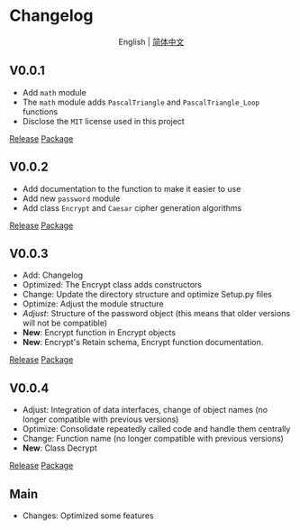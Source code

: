 # Changelog

<p align="center">
<a>English</a> |
<a href="./Update-zh.md">简体中文</a>
</p>

## V0.0.1
- Add `math` module
- The `math` module adds `PascalTriangle` and `PascalTriangle_Loop` functions
- Disclose the `MIT` license used in this project

[Release](https://github.com/CoolPlayLin/Technology-Note/releases/tag/0.0.1/)
[Package](https://pypi.org/project/Technology-Note/0.0.1/)

## V0.0.2
- Add documentation to the function to make it easier to use
- Add new `password` module
- Add class `Encrypt` and `Caesar` cipher generation algorithms

[Release](https://github.com/CoolPlayLin/Technology-Note/releases/tag/0.0.2/)
[Package](https://pypi.org/project/Technology-Note/0.0.2/)

## V0.0.3
- Add: Changelog
- Optimized: The Encrypt class adds constructors
- Change: Update the directory structure and optimize Setup.py files
- Optimize: Adjust the module structure
- *Adjust*: Structure of the password object (this means that older versions will not be compatible)
- **New**: Encrypt function in Encrypt objects
- **New**: Encrypt's Retain schema, Encrypt function documentation.

[Release](https://github.com/CoolPlayLin/Technology-Note/releases/tag/0.0.3/)
[Package](https://pypi.org/project/Technology-Note/0.0.3/)

## V0.0.4
- Adjust: Integration of data interfaces, change of object names (no longer compatible with previous versions)
- Optimize: Consolidate repeatedly called code and handle them centrally
- Change: Function name (no longer compatible with previous versions)
- **New**: Class Decrypt

[Release](https://github.com/CoolPlayLin/Technology-Note/releases/tag/0.0.4/)
[Package](https://pypi.org/project/Technology-Note/0.0.4/)

## Main
- Changes: Optimized some features